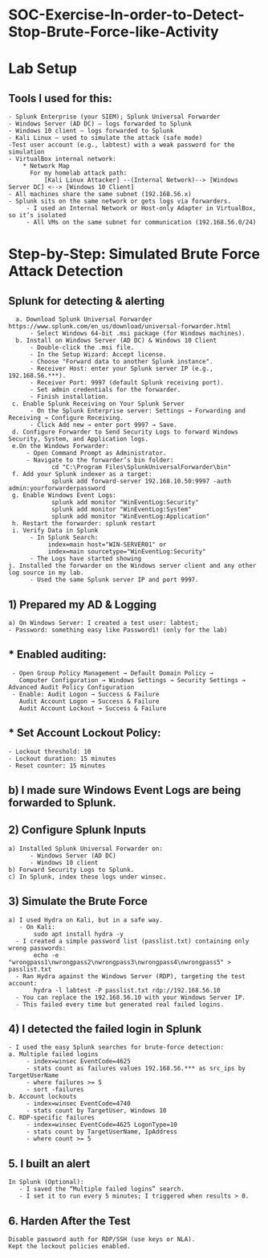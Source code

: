 # SOC-Exercise-In-order-to-Detect-Stop-Brute-Force-like-Activity

# Lab Setup

## Tools I used for this:
    - Splunk Enterprise (your SIEM); Splunk Universal Forwarder
    - Windows Server (AD DC) – logs forwarded to Splunk
    - Windows 10 client – logs forwarded to Splunk
    - Kali Linux – used to simulate the attack (safe mode)
    -Test user account (e.g., labtest) with a weak password for the simulation
    - VirtualBox internal network:
        * Network Map
          For my homelab attack path:
              [Kali Linux Attacker] --(Internal Network)--> [Windows Server DC] <--> [Windows 10 Client]
    - All machines share the same subnet (192.168.56.x) 
    - Splunk sits on the same network or gets logs via forwarders.
         - I used an Internal Network or Host-only Adapter in VirtualBox, so it’s isolated
         - All VMs on the same subnet for communication (192.168.56.0/24)

# Step-by-Step: Simulated Brute Force Attack Detection
## Splunk for detecting & alerting
      a. Download Splunk Universal Forwarder https://www.splunk.com/en_us/download/universal-forwarder.html
          - Select Windows 64-bit .msi package (for Windows machines).
      b. Install on Windows Server (AD DC) & Windows 10 Client
          - Double-click the .msi file.
          - In the Setup Wizard: Accept license.
          - Choose "Forward data to another Splunk instance".
          - Receiver Host: enter your Splunk server IP (e.g., 192.168.56.***).
          - Receiver Port: 9997 (default Splunk receiving port).
          - Set admin credentials for the forwarder.
          - Finish installation.
     c. Enable Splunk Receiving on Your Splunk Server
          - On the Splunk Enterprise server: Settings → Forwarding and Receiving → Configure Receiving.
          - Click Add new → enter port 9997 → Save.
     d. Configure Forwarder to Send Security Logs to forward Windows Security, System, and Application logs.
     e.On the Windows Forwarder: 
         - Open Command Prompt as Administrator.
         - Navigate to the forwarder’s bin folder:
                cd "C:\Program Files\SplunkUniversalForwarder\bin"
     f. Add your Splunk indexer as a target:
                splunk add forward-server 192.168.10.50:9997 -auth admin:yourforwarderpassword
     g. Enable Windows Event Logs:
                splunk add monitor "WinEventLog:Security"
                splunk add monitor "WinEventLog:System"
                splunk add monitor "WinEventLog:Application"
     h. Restart the forwarder: splunk restart
     i. Verify Data in Splunk
          - In Splunk Search:
               index=main host="WIN-SERVER01" or
               index=main sourcetype="WinEventLog:Security"
          - The Logs have started showing
    j. Installed the forwarder on the Windows server client and any other log source in my lab.
          - Used the same Splunk server IP and port 9997.
##  1) Prepared my AD & Logging
    a) On Windows Server: I created a test user: labtest;
    - Password: something easy like Password1! (only for the lab)
## * Enabled auditing:
     - Open Group Policy Management → Default Domain Policy →
       Computer Configuration → Windows Settings → Security Settings → Advanced Audit Policy Configuration
     - Enable: Audit Logon → Success & Failure
       Audit Account Logon → Success & Failure
       Audit Account Lockout → Success & Failure
## * Set Account Lockout Policy:
    - Lockout threshold: 10
    - Lockout duration: 15 minutes
    - Reset counter: 15 minutes
## b) I made sure Windows Event Logs are being forwarded to Splunk.

## 2) Configure Splunk Inputs
    a) Installed Splunk Universal Forwarder on:
          - Windows Server (AD DC)
          - Windows 10 client
    b) Forward Security Logs to Splunk.
    c) In Splunk, index these logs under winsec.
## 3) Simulate the Brute Force
    a) I used Hydra on Kali, but in a safe way.
       - On Kali:
           sudo apt install hydra -y
      - I created a simple password list (passlist.txt) containing only wrong passwords:
           echo -e "wrongpass1\nwrongpass2\nwrongpass3\nwrongpass4\nwrongpass5" > passlist.txt
      - Ran Hydra against the Windows Server (RDP), targeting the test account:
           hydra -l labtest -P passlist.txt rdp://192.168.56.10
      - You can replace the 192.168.56.10 with your Windows Server IP.
      - This failed every time but generated real failed logins.
## 4) I detected the failed login in Splunk
    - I used the easy Splunk searches for brute-force detection:
    a. Multiple failed logins
         - index=winsec EventCode=4625
         - stats count as failures values 192.168.56.*** as src_ips by TargetUserName
         - where failures >= 5
         - sort -failures
    b. Account lockouts
         - index=winsec EventCode=4740
         - stats count by TargetUser, Windows 10
    C. RDP-specific failures
         - index=winsec EventCode=4625 LogonType=10
         - stats count by TargetUserName, IpAddress
         - where count >= 5
## 5. I built an alert
    In Splunk (Optional):
       - I saved the “Multiple failed logins” search.
       - I set it to run every 5 minutes; I triggered when results > 0.
## 6. Harden After the Test
    Disable password auth for RDP/SSH (use keys or NLA).
    Kept the lockout policies enabled.
